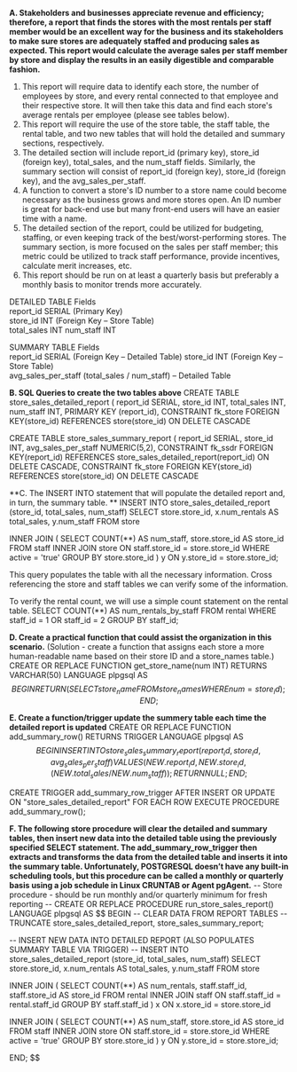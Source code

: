 **A. Stakeholders and businesses appreciate revenue and efficiency; therefore, a report that finds the stores with the most rentals per staff member would be an excellent way for the business and its stakeholders to make sure stores are adequately staffed and producing sales as expected. This report would calculate the average sales per staff member by store and display the results in an easily digestible and comparable fashion.**
  1.	This report will require data to identify each store, the number of employees by store, and every rental connected to that employee and their respective store. It will then take this data and find each store's average rentals per employee (please see tables below).
  2.	This report will require the use of the store table, the staff table, the rental table, and two new tables that will hold the detailed and summary sections, respectively.
  3.	The detailed section will include report_id (primary key), store_id (foreign key), total_sales, and the num_staff fields. Similarly, the summary section will consist of report_id (foreign key), store_id (foreign key), and the avg_sales_per_staff.
  4.	A function to convert a store's ID number to a store name could become necessary as the business grows and more stores open. An ID number is great for back-end use but many front-end users will have an easier time with a name.
  5.	The detailed section of the report, could be utilized for budgeting, staffing, or even keeping track of the best/worst-performing stores. The summary section, is more focused on the sales per staff member; this metric could be utilized to track staff performance, provide incentives, calculate merit increases, etc.
  6.	This report should be run on at least a quarterly basis but preferably a monthly basis to monitor trends more accurately.

DETAILED TABLE
  Fields	
    report_id SERIAL (Primary Key)	
    store_id INT (Foreign Key – Store Table)	
    total_sales INT	
    num_staff INT

SUMMARY TABLE
  Fields	
    report_id SERIAL (Foreign Key – Detailed Table)	
    store_id INT (Foreign Key – Store Table)	
    avg_sales_per_staff (total_sales / num_staff) – Detailed Table


**B. SQL Queries to create the two tables above**
  CREATE TABLE store_sales_detailed_report (
    report_id SERIAL,
    store_id INT,
    total_sales INT,
    num_staff INT,
    PRIMARY KEY (report_id),
    CONSTRAINT fk_store
      FOREIGN KEY(store_id)
        REFERENCES store(store_id)
        ON DELETE CASCADE

  CREATE TABLE store_sales_summary_report (
    report_id SERIAL,
    store_id INT,
    avg_sales_per_staff NUMERIC(5,2),
    CONSTRAINT fk_ssdr
      FOREIGN KEY(report_id)
        REFERENCES store_sales_detailed_report(report_id)
        ON  DELETE CASCADE,
    CONSTRAINT fk_store
      FOREIGN KEY(store_id)
        REFERENCES store(store_id)
        ON DELETE CASCADE
 

**C. The INSERT INTO statement that will populate the detailed report and, in turn, the summary table. **
INSERT INTO store_sales_detailed_report (store_id, total_sales, num_staff)
  SELECT store.store_id, x.num_rentals AS total_sales, y.num_staff
  FROM store

  INNER JOIN
    (
      SELECT COUNT(**) AS num_staff, store.store_id AS store_id
      FROM staff
      INNER JOIN store
        ON staff.store_id = store.store_id
      WHERE active = 'true'
      GROUP BY store.store_id
    ) y ON y.store_id = store.store_id;
 
This query populates the table with all the necessary information. Cross referencing the store and staff tables we can verify some of the information.

To verify the rental count, we will use a simple count statement on the rental table.
  SELECT COUNT(**) AS num_rentals_by_staff
  FROM rental
  WHERE staff_id = 1 OR staff_id = 2
  GROUP BY staff_id;

**D. Create a practical function that could assist the organization in this scenario.**
(Solution - create a function that assigns each store a more human-readable name based on their store ID and a store_names table.)
   CREATE OR REPLACE FUNCTION get_store_name(num INT)
     RETURNS VARCHAR(50)
     LANGUAGE plpgsql
   AS
   $$
   BEGIN
     RETURN (
               SELECT store_name
               FROM store_names
               WHERE num = store_id
            );
  END;
  $$   


**E. Create a function/trigger update the summery table each time the detailed report is updated**
  CREATE OR REPLACE FUNCTION add_summary_row()
    RETURNS TRIGGER
    LANGUAGE plpgsql
  AS
  $$
  BEGIN
    INSERT INTO store_sales_summary_report
      (report_id, store_id, avg_sales_per_staff)
    VALUES (NEW.report_id, NEW.store_id, (NEW.total_sales / NEW.num_staff));
    RETURN NULL;
  END;
  $$

  CREATE TRIGGER add_summary_row_trigger
    AFTER INSERT OR UPDATE
    ON "store_sales_detailed_report"
    FOR EACH ROW
  EXECUTE PROCEDURE add_summary_row();


**F. The following store procedure will clear the detailed and summary tables, then insert new data into the detailed table using the previously specified SELECT statement. 
The add_summary_row_trigger then extracts and transforms the data from the detailed table and inserts it into the summary table. 
Unfortunately, POSTGRESQL doesn’t have any built-in scheduling tools, but this procedure can be called a monthly or quarterly basis using a job schedule in Linux CRUNTAB or Agent pgAgent.**
-- Store procedure - should be run monthly and/or quarterly minimum for fresh reporting --
CREATE OR REPLACE PROCEDURE run_store_sales_report()
  LANGUAGE plpgsql
AS
$$
BEGIN
  -- CLEAR DATA FROM REPORT TABLES --
  TRUNCATE store_sales_detailed_report, store_sales_summary_report;

-- INSERT NEW DATA INTO DETAILED REPORT (ALSO POPULATES SUMMARY TABLE VIA TRIGGER) --
INSERT INTO store_sales_detailed_report (store_id, total_sales, num_staff)
  SELECT store.store_id, x.num_rentals AS total_sales, y.num_staff
  FROM store

  INNER JOIN
    (
      SELECT COUNT(**) AS num_rentals, staff.staff_id, staff.store_id AS store_id
      FROM rental
      INNER JOIN staff
        ON staff.staff_id = rental.staff_id
      GROUP BY staff.staff_id
    ) x ON x.store_id = store.store_id

  INNER JOIN
    (
      SELECT COUNT(**) AS num_staff, store.store_id AS store_id
      FROM staff
      INNER JOIN store
        ON staff.store_id = store.store_id
      WHERE active = 'true'
      GROUP BY store.store_id
    ) y ON y.store_id = store.store_id;

END;
$$
  

